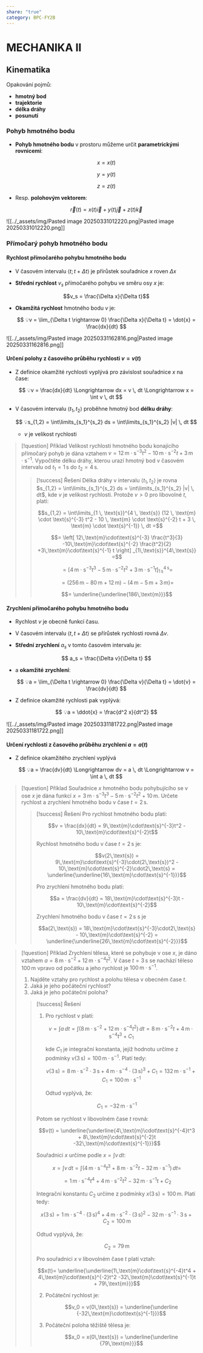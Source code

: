 ```yaml
---
share: "true"
category: BPC-FY2B
---
```


# MECHANIKA II

## Kinematika

Opakování pojmů:
- **hmotný bod**
- **trajektorie**
- **délka dráhy**
- **posunutí**

### Pohyb hmotného bodu

- **Pohyb hmotného bodu** v prostoru můžeme určit **parametrickými rovnicemi**:

	$$x = x(t)$$
	
	$$y = y(t)$$
	
	$$z = z(t)$$

- Resp. **polohovým vektorem**:

	$$\vec{r}(t) = x(t) \vec{i} + y(t) \vec{j} + z(t) \vec{k}$$

![[../_assets/img/Pasted image 20250331012220.png|Pasted image 20250331012220.png]]

### Přímočarý pohyb hmotného bodu

#### Rychlost přímočarého pohybu hmotného bodu

- V časovém intervalu $\langle t; t + \Delta t \rangle$ je přírůstek souřadnice $x$ roven $\Delta x$
- **Střední rychlost** $v_s$ přímočarého pohybu ve směru osy $x$ je:

	$$v_s = \frac{\Delta x}{\Delta t}$$

- **Okamžitá rychlost** hmotného bodu $v$ je:

	$$
	💡v = \lim_{\Delta t \rightarrow 0} \frac{\Delta x}{\Delta t} = \dot{x} = \frac{dx}{dt}
	$$

![[../_assets/img/Pasted image 20250331162816.png|Pasted image 20250331162816.png]]

#### Určení polohy z časového průběhu rychlosti $v = v(t)$

- Z definice okamžité rychlosti vyplývá pro závislost souřadnice $x$ na čase:

	$$
	💡v = \frac{dx}{dt} \Longrightarrow dx = v \, dt \Longrightarrow x = \int v \, dt
	$$

- V časovém intervalu $\langle t_1, \, t_2 \rangle$ proběhne hmotný bod **délku dráhy**:

	$$
	💡s_{1,2} = \int\limits_{s_1}^{s_2} ds =  \int\limits_{s_1}^{s_2} |v| \, dt
	$$

	- $v$ je velikost rychlosti

> [!question] Příklad
> Velikost rychlosti hmotného bodu konajícího přímočarý pohyb je dána vztahem $v = 12 \, \text{m} \cdot \text{s}^{-3} t^2 - 10 \, \text{m}  \cdot \text{s}^{-2} t + 3 \, \text{m} \cdot \text{s}^{-1}$. Vypočtěte délku dráhy, kterou urazí hmotný bod v časovém intervalu od $t_1 = 1 \, \text{s}$ do $t_2 = 4 \, \text{s}$.
>> [!success] Řešení
> > Délka dráhy v intervalu $\langle t_1, \, t_2 \rangle$ je rovna $s_{1,2} = \int\limits_{s_1}^{s_2} ds =  \int\limits_{s_1}^{s_2} |v| \, dt$, kde $v$ je velikost rychlosti.
> > Protože $v > 0$ pro libovolné $t$, platí:
> > 
> > $$s_{1,2} = \int\limits_{1 \, \text{s}}^{4 \, \text{s}} (12 \, \text{m} \cdot \text{s}^{-3} t^2 - 10 \, \text{m}  \cdot \text{s}^{-2} t + 3 \, \text{m} \cdot \text{s}^{-1}) \, dt =$$
> > 
> > $$= \left[ 12\,\text{m}\cdot\text{s}^{-3} \frac{t^3}{3} -10\,\text{m}\cdot\text{s}^{-2} \frac{t^2}{2} +3\,\text{m}\cdot\text{s}^{-1} t \right] _{1\,\text{s}}^{4\,\text{s}} =$$
> > 
> > $$= \left[ 4\,\text{m}\cdot\text{s}^{-3} t^3 -5\,\text{m}\cdot\text{s}^{-2} t^2 +3\,\text{m}\cdot\text{s}^{-1} t \right] _{1\,\text{s}}^{4\,\text{s}} =$$
> >
> > $$= (256\,\text{m} - 80\,\text{m} + 12\,\text{m}) - (4\,\text{m} - 5\,\text{m} + 3\,\text{m}) =$$
> > 
> > $$= \underline{\underline{186\,\text{m}}}$$

#### Zrychlení přímočarého pohybu hmotného bodu

- Rychlost $v$ je obecně funkcí času.
- V časovém intervalu $\langle t,\, t + \Delta t \rangle$ se přírůstek rychlosti rovná $\Delta v$.
- **Střední zrychlení** $a_s$ v tomto časovém intervalu je:

	$$
	a_s = \frac{\Delta v}{\Delta t}
	$$

- a **okamžité zrychlení**:

	$$
	💡a = \lim_{\Delta t \rightarrow 0} \frac{\Delta v}{\Delta t} = \dot{v} = \frac{dv}{dt}
	$$

- Z definice okamžité rychlosti pak vyplývá:

	$$
	💡a = \ddot{x} = \frac{d^2 x}{dt^2}
	$$

![[../_assets/img/Pasted image 20250331181722.png|Pasted image 20250331181722.png]]

#### Určení rychlosti z časového průběhu zrychlení $a = a(t)$

- Z definice okamžitého zrychlení vyplývá

	$$
	💡a = \frac{dv}{dt} \Longrightarrow dv = a \, dt \Longrightarrow v = \int a \, dt
	$$

> [!question] Příklad
> Souřadnice $x$ hmotného bodu pohybujícího se v ose $x$ je dána funkcí $x = 3\,\text{m}\cdot\text{s}^{-3}t^3 - 5\,\text{m}\cdot\text{s}^{-2}t^2 + 10\,\text{m}$. Určete rychlost a zrychlení hmotného bodu v čase $t = 2\,\text{s}$.
> > [!success] Řešení
> > Pro rychlost hmotného bodu platí:
> >
> > $$v = \frac{dx}{dt} = 9\,\text{m}\cdot\text{s}^{-3}t^2 - 10\,\text{m}\cdot\text{s}^{-2}t$$
> >
> > Rychlost hmotného bodu v čase $t = 2\,\text{s}$ je:
> >
> > $$v(2\,\text{s}) = 9\,\text{m}\cdot\text{s}^{-3}\cdot(2\,\text{s})^2 - 10\,\text{m}\cdot\text{s}^{-2}\cdot2\,\text{s} = \underline{\underline{16\,\text{m}\cdot\text{s}^{-1}}}$$
> >
> > Pro zrychlení hmotného bodu platí:
> >
> > $$a = \frac{dv}{dt} = 18\,\text{m}\cdot\text{s}^{-3}t - 10\,\text{m}\cdot\text{s}^{-2}$$
> >
> > Zrychlení hmotného bodu v čase $t = 2\,\text{s}$ s je
> >
> > $$a(2\,\text{s}) = 18\,\text{m}\cdot\text{s}^{-3}\cdot2\,\text{s} - 10\,\text{m}\cdot\text{s}^{-2} = \underline{\underline{26\,\text{m}\cdot\text{s}^{-2}}}$$

> [!question] Příklad
> Zrychlení tělesa, které se pohybuje v ose $x$, je dáno vztahem $a = 8\,\text{m}\cdot\text{s}^{-2} + 12\,\text{m}\cdot\text{s}^{-4}t^2$. V čase $t = 3\,\text{s}$ se nachází těleso $100\,\text{m}$ vpravo od počátku a jeho rychlost je $100\,\text{m}\cdot\text{s}^{-1}$.
> 
> 1. Najděte vztahy pro rychlost a polohu tělesa v obecném čase $t$.
> 2. Jaká je jeho počáteční rychlost?
> 3. Jaká je jeho počáteční poloha?
>
> > [!success] Řešení
> > 1. Pro rychlost v platí:
> >
> > 	$$v = \int a\,dt = \int (8\,\text{m}\cdot\text{s}^{-2} + 12\,\text{m}\cdot\text{s}^{-4}t^2)\,dt = 8\,\text{m}\cdot\text{s}^{-2}t + 4\,\text{m}\cdot\text{s}^{-4}t^3 + C_1$$
> > 
> > 	kde $C_1$ je integrační konstanta, jejíž hodnotu určíme z podmínky $v(3\,\text{s}) = 100\,\text{m}\cdot\text{s}^{-1}$. Platí tedy:
> > 
> > 	$$v(3\,\text{s}) = 8\,\text{m}\cdot\text{s}^{-2}\cdot3\,\text{s} + 4\,\text{m}\cdot\text{s}^{-4}\cdot(3\,\text{s})^3 + C_1 = 132\,\text{m}\cdot\text{s}^{-1} + C_1 = 100\,\text{m}\cdot\text{s}^{-1}$$
> >
> > 	Odtud vyplývá, že:
> >
> >	$$C_1 = -32\,\text{m}\cdot\text{s}^{-1}$$
> >
> >	Potom se rychlost v libovolném čase $t$ rovná:
> >
> >	$$v(t) = \underline{\underline{4\,\text{m}\cdot\text{s}^{-4}t^3 + 8\,\text{m}\cdot\text{s}^{-2}t -32\,\text{m}\cdot\text{s}^{-1}}}$$
> >
> >	Souřadnici $x$ určíme podle $x = \int v \, dt$:
> >
> >	$$x = \int v \, dt = \int (4\,\text{m}\cdot\text{s}^{-4}t^3 + 8\,\text{m}\cdot\text{s}^{-2}t -32\,\text{m}\cdot\text{s}^{-1})\,dt =$$
> >
> >	$$= 1\,\text{m}\cdot\text{s}^{-4}t^4 + 4\,\text{m}\cdot\text{s}^{-2}t^2 -32\,\text{m}\cdot\text{s}^{-1}t + C_2$$
> >
> >	Integrační konstantu $C_2$ určíme z podmínky $x(3\,\text{s}) = 100\,\text{m}$. Platí tedy:
> >
> >	$$x(3\,\text{s}) = 1\,\text{m}\cdot\text{s}^{-4}\cdot(3\,\text{s})^4 + 4\,\text{m}\cdot\text{s}^{-2}\cdot(3\,\text{s})^2 -32\,\text{m}\cdot\text{s}^{-1}\cdot3\,\text{s} + C_2 = 100\,\text{m}$$
> >
> >	Odtud vyplývá, že:
> >
> >	$$C_2 = 79\,\text{m}$$
> >
> >	Pro souřadnici $x$ v libovolném čase $t$ platí vztah:
> >
> >	$$x(t)= \underline{\underline{1\,\text{m}\cdot\text{s}^{-4}t^4 + 4\,\text{m}\cdot\text{s}^{-2}t^2 -32\,\text{m}\cdot\text{s}^{-1}t + 79\,\text{m}}}$$
> >
> > 2. Počáteční rychlost je:
> >
> > 	$$v_0 = v(0\,\text{s}) = \underline{\underline {-32\,\text{m}\cdot\text{s}^{-1}}}$$
> >
> > 3. Počáteční poloha těžiště tělesa je:
> >
> > 	$$x_0 = x(0\,\text{s}) = \underline{\underline {79\,\text{m}}}$$

